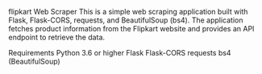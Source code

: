 flipkart Web Scraper
This is a simple web scraping application built with Flask, Flask-CORS, requests, and BeautifulSoup (bs4). The application fetches product information from the Flipkart website and provides an API endpoint to retrieve the data.

Requirements
Python 3.6 or higher
Flask
Flask-CORS
requests
bs4 (BeautifulSoup)
